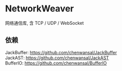 # NetworkWeaver
网络通信库, 含 TCP / UDP / WebSocket

## 依赖
JackBuffer: https://github.com/chenwansal/JackBuffer  
JackAST: https://github.com/chenwansal/JackAST  
BufferIO: https://github.com/chenwansal/BufferIO  